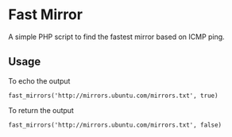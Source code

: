 # Fast Mirror

A simple PHP script to find the fastest mirror based on ICMP ping.

## Usage
To echo the output

```
fast_mirrors('http://mirrors.ubuntu.com/mirrors.txt', true)

```

To return the output

```
fast_mirrors('http://mirrors.ubuntu.com/mirrors.txt', false)

```